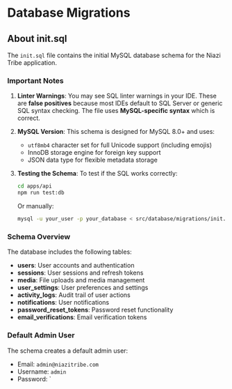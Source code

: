 # Database Migrations

## About init.sql

The `init.sql` file contains the initial MySQL database schema for the Niazi Tribe application. 

### Important Notes

1. **Linter Warnings**: You may see SQL linter warnings in your IDE. These are **false positives** because most IDEs default to SQL Server or generic SQL syntax checking. The file uses **MySQL-specific syntax** which is correct.

2. **MySQL Version**: This schema is designed for MySQL 8.0+ and uses:
   - `utf8mb4` character set for full Unicode support (including emojis)
   - InnoDB storage engine for foreign key support
   - JSON data type for flexible metadata storage

3. **Testing the Schema**: To test if the SQL works correctly:
   ```bash
   cd apps/api
   npm run test:db
   ```

   Or manually:
   ```bash
   mysql -u your_user -p your_database < src/database/migrations/init.sql
   ```

### Schema Overview

The database includes the following tables:

- **users**: User accounts and authentication
- **sessions**: User sessions and refresh tokens  
- **media**: File uploads and media management
- **user_settings**: User preferences and settings
- **activity_logs**: Audit trail of user actions
- **notifications**: User notifications
- **password_reset_tokens**: Password reset functionality
- **email_verifications**: Email verification tokens

### Default Admin User

The schema creates a default admin user:
- Email: `admin@niazitribe.com`
- Username: `admin`
- Password: `